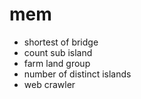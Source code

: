 # mem

- shortest of bridge
- count sub island
- farm land group
- number of distinct islands
- web crawler

